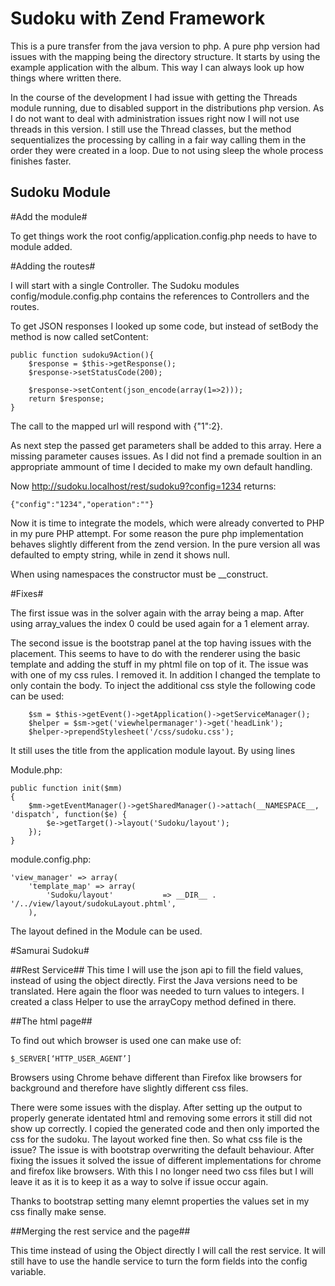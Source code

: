 
Sudoku with Zend Framework
==========================

This is a pure transfer from the java version to php. A pure php version had issues with the mapping
being the directory structure.  It starts by using the example application with the album. 
This way I can always look up how things where written there.

In the course of the development I had issue with getting the Threads module running, due to disabled
support in the distributions php version. As I do not want to deal with administration issues right now 
I will not use threads in this version. I still use the Thread classes, but the method sequentializes
the processing by calling in a fair way calling them in the order they were created in a loop.
Due to not using sleep the whole process finishes faster.

Sudoku Module
---------------------

#Add the module#

To get things work the root config/application.config.php needs to have to module added.


#Adding the routes#

I will start with a single Controller. The Sudoku modules config/module.config.php contains the 
references to Controllers and the routes.

To get JSON responses I looked up some code, but instead of setBody the method is now called
setContent:

    public function sudoku9Action(){
        $response = $this->getResponse();
        $response->setStatusCode(200);

        $response->setContent(json_encode(array(1=>2)));
        return $response;
    }

The call to the mapped url will respond with {"1":2}.

As next step the passed get parameters shall be added to this array.
Here a missing parameter causes issues. As I did not find a premade soultion in an appropriate ammount
of time I decided to make my own default handling. 

Now http://sudoku.localhost/rest/sudoku9?config=1234 returns:

    {"config":"1234","operation":""}

Now it is time to integrate the models, which were already converted to PHP in my pure PHP attempt.
For some reason the pure php implementation behaves slightly different from the zend version. In the pure
version all was defaulted to empty string, while in zend it shows null.

When using namespaces the constructor must be \_\_construct.


#Fixes# 

The first issue was in the solver again with the array being a map. After using array\_values the index
0 could be used again for a 1 element array. 

The second issue is the bootstrap panel at the top having issues with the placement. This seems to have
to do with the renderer using the basic template and adding the stuff in my phtml file on top of it.
The issue was with one of my css rules. I removed it. In addition I changed the template to only contain
the body. To inject the additional css style the following code can be used:

        $sm = $this->getEvent()->getApplication()->getServiceManager();
        $helper = $sm->get('viewhelpermanager')->get('headLink');
        $helper->prependStylesheet('/css/sudoku.css');

It still uses the title from the application module layout.
By using lines

Module.php:

    public function init($mm)
    {
        $mm->getEventManager()->getSharedManager()->attach(__NAMESPACE__, 'dispatch', function($e) {
            $e->getTarget()->layout('Sudoku/layout');
        });
    }

module.config.php:
    
    'view_manager' => array(
        'template_map' => array(
            'Sudoku/layout'           => __DIR__ . '/../view/layout/sudokuLayout.phtml',
        ),

The layout defined in the Module can be used.

#Samurai Sudoku#

##Rest Service##
This time I will use the json api to fill the field values, instead of using the object directly.
First the Java versions need to be translated.
Here again the floor was needed to turn values to integers. I created a class Helper to use the arrayCopy 
method defined in there.

##The html page##

To find out which browser is used one can make use of:

    $_SERVER[‘HTTP_USER_AGENT’] 

Browsers using Chrome behave different than Firefox like browsers for background and therefore have slightly
different css files.

There were some issues with the display. After setting up the output to properly generate identated html 
and removing some errors it still did not show up correctly. I copied the generated code and then only imported
the css for the sudoku. The layout worked fine then. So what css file is the issue?
The issue is with bootstrap overwriting the default behaviour. After fixing the issues it solved the issue
of different implementations for chrome and firefox like browsers. With this I no longer need two css 
files but I will leave it as it is to keep it as a way to solve if issue occur again.

Thanks to bootstrap setting many elemnt properties the values set in my css finally make sense.

##Merging the rest service and the page##

This time instead of using the Object directly I will call the rest service. It will still have to
use the handle service to turn the form fields into the config variable.

